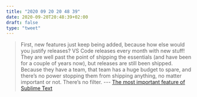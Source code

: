 ```yaml
---
title: "2020 09 20 20 48 39"
date: 2020-09-20T20:48:39+02:00
draft: false
type: "tweet"
---
```

> First, new features just keep being added, because how else would you justify releases? VS Code releases every month with new stuff! They are well past the point of shipping the essentials (and have been for a couple of years now), but releases are still been shipped. Because they have a team, that team has a huge budget to spare, and there’s no power stopping them from shipping anything, no matter important or not. There’s no filter. --- [The most important feature of Sublime Text](https://tonsky.me/blog/sublime/)
